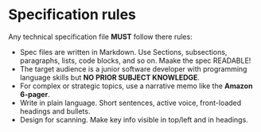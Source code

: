 # Specification rules

Any technical specification file **MUST** follow there rules:

* Spec files are written in Markdown. Use Sections, subsections, paragraphs, lists, code blocks, and so on. Maake the spec READABLE! 
* The target audience is a junior software developer with programming language skills but **NO PRIOR SUBJECT KNOWLEDGE**.
* For complex or strategic topics, use a narrative memo like the **Amazon 6-pager**.
* Write in plain language. Short sentences, active voice, front-loaded headings and bullets. 
* Design for scanning. Make key info visible in top/left and in headings.
